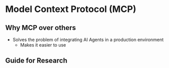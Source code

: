 # Model Context Protocol (MCP)

## Why MCP over others
- Solves the problem of integrating AI Agents in a production environment
    - Makes it easier to use 


## Guide for Research